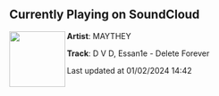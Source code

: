 ## Currently Playing on SoundCloud

[<img align="left" width="100" src="https://i1.sndcdn.com/artworks-PiOiW2uJjat0NHZg-apgmvg-t500x500.jpg">](https://soundcloud.com/maythey/d-v-d-essan1e-delete-forever-1?in=saxurn/sets/tmp/)

**Artist**: MAYTHEY 

**Track**: D V D, Essan1e - Delete Forever

Last updated at 01/02/2024 14:42
